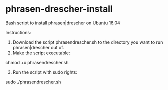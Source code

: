 # phrasen-drescher-install
Bash script to install phrasen|drescher on Ubuntu 16.04

Instructions:

1. Download the script phrasendrescher.sh to the directory you want to run phrasen|drescher out of.
2. Make the script executable: 

chmod +x phrasendrescher.sh

3. Run the script with sudo rights: 

sudo ./phrasendrescher.sh
